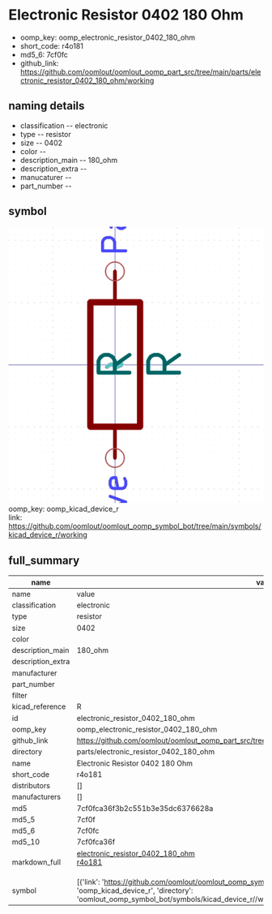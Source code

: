 # Electronic Resistor 0402 180 Ohm

  
* oomp_key: oomp_electronic_resistor_0402_180_ohm 
* short_code: r4o181
* md5_6: 7cf0fc  
* github_link: https://github.com/oomlout/oomlout_oomp_part_src/tree/main/parts/electronic_resistor_0402_180_ohm/working  
## naming details
* classification -- electronic
* type -- resistor
* size -- 0402
* color -- 
* description_main -- 180_ohm
* description_extra -- 
* manucaturer -- 
* part_number -- 



## symbol

![](symbol/0/working/working_600.png)  
oomp_key: oomp_kicad_device_r  
link: https://github.com/oomlout/oomlout_oomp_symbol_bot/tree/main/symbols/kicad_device_r/working  


## full_summary
| name | value | 
| --- | --- | 
| name | value | 
| classification | electronic | 
| type | resistor | 
| size | 0402 | 
| color |  | 
| description_main | 180_ohm | 
| description_extra |  | 
| manufacturer |  | 
| part_number |  | 
| filter |  | 
| kicad_reference | R | 
| id | electronic_resistor_0402_180_ohm | 
| oomp_key | oomp_electronic_resistor_0402_180_ohm | 
| github_link | https://github.com/oomlout/oomlout_oomp_part_src/tree/main/parts/electronic_resistor_0402_180_ohm/working | 
| directory | parts/electronic_resistor_0402_180_ohm | 
| name | Electronic Resistor 0402 180 Ohm | 
| short_code | r4o181 | 
| distributors | [] | 
| manufacturers | [] | 
| md5 | 7cf0fca36f3b2c551b3e35dc6376628a | 
| md5_5 | 7cf0f | 
| md5_6 | 7cf0fc | 
| md5_10 | 7cf0fca36f | 
| markdown_full | [electronic_resistor_0402_180_ohm](https://github.com/oomlout/oomlout_oomp_part_src/tree/main/parts/electronic_resistor_0402_180_ohm/working)<br>[r4o181](https://github.com/oomlout/oomlout_oomp_part_src/tree/main/parts/electronic_resistor_0402_180_ohm/working)<br><br> | 
| symbol | [{'link': 'https://github.com/oomlout/oomlout_oomp_symbol_bot/tree/main/symbols/kicad_device_r', 'oomp_key': 'oomp_kicad_device_r', 'directory': 'oomlout_oomp_symbol_bot/symbols/kicad_device_r//working/working.kicad_sym'}] | 
